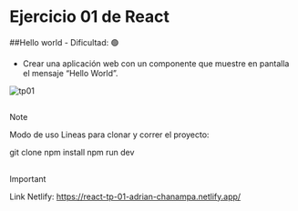 # Ejercicio 01 de React

##Hello world - Dificultad:  🟢
- Crear una aplicación web con un componente que muestre en pantalla el mensaje “Hello World”.

![tp01](https://github.com/AdrianKarma/react-Ejercicio-01/assets/20958616/b193217b-0ddb-45c4-a6d0-3ee7b34bd612)
##


>[!NOTE]
Modo de uso
Lineas para clonar y correr el proyecto:

git clone 
npm install
npm run dev

##
 >[!IMPORTANT]
Link Netlify:
https://react-tp-01-adrian-chanampa.netlify.app/

